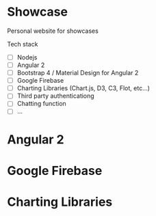 # Showcase
Personal website for showcases

Tech stack
- [ ] Nodejs
- [ ] Angular 2
- [ ] Bootstrap 4 / Material Design for Angular 2
- [ ] Google Firebase
- [ ] Charting Libraries (Chart.js, D3, C3, Flot, etc...)
- [ ] Third party authenticationg
- [ ] Chatting function
- [ ] ...

# Angular 2

# Google Firebase

# Charting Libraries